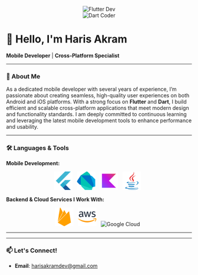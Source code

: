 <p align="center">
  <img alt="Flutter Dev" height=250 width=350 src="https://miro.medium.com/v2/resize:fit:1400/1*doWoyW0Kl5GF4lsLXgbyPA.gif" />
  <br>
  <img alt="Dart Coder" height=250 width=350 src="https://miro.medium.com/v2/resize:fit:720/1*fSOvM3B55byIuM-wKwTJEQ.gif" />
</p>

# 👋 Hello, I'm Haris Akram

**Mobile Developer** | **Cross-Platform Specialist**

---

### 🚀 About Me
As a dedicated mobile developer with several years of experience, I’m passionate about creating seamless, high-quality user experiences on both Android and iOS platforms. With a strong focus on **Flutter** and **Dart**, I build efficient and scalable cross-platform applications that meet modern design and functionality standards. I am deeply committed to continuous learning and leveraging the latest mobile development tools to enhance performance and usability.

---

### 🛠️ Languages & Tools

**Mobile Development:**
<p align="center">
    <img src="https://raw.githubusercontent.com/devicons/devicon/master/icons/flutter/flutter-original.svg" alt="Flutter" height="50">&nbsp;&nbsp;
    <img src="https://raw.githubusercontent.com/devicons/devicon/master/icons/dart/dart-original.svg" alt="Dart" height="50">&nbsp;&nbsp;
    <img src="https://raw.githubusercontent.com/devicons/devicon/master/icons/kotlin/kotlin-original.svg" alt="Kotlin" height="50">&nbsp;&nbsp;
    <img src="https://raw.githubusercontent.com/devicons/devicon/master/icons/java/java-original.svg" alt="Java" height="50">&nbsp;&nbsp;
</p>

**Backend & Cloud Services I Work With:**
<p align="center">
    <img src="https://raw.githubusercontent.com/devicons/devicon/master/icons/firebase/firebase-plain.svg" alt="Firebase" height="50">&nbsp;&nbsp;
    <img src="https://raw.githubusercontent.com/devicons/devicon/master/icons/amazonwebservices/amazonwebservices-original-wordmark.svg" alt="AWS" height="50">&nbsp;&nbsp;
    <img src="https://www.vectorlogo.zone/logos/google_cloud/google_cloud-icon.svg" alt="Google Cloud" height="50">&nbsp;&nbsp;
</p>

---

---

### 📫 Let's Connect!

- **Email**: [harisakramdev@gmail.com](mailto:harisakramdev@gmail.com)
